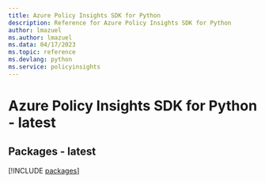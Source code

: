 ```yaml
---
title: Azure Policy Insights SDK for Python
description: Reference for Azure Policy Insights SDK for Python
author: lmazuel
ms.author: lmazuel
ms.data: 04/17/2023
ms.topic: reference
ms.devlang: python
ms.service: policyinsights
---
```

# Azure Policy Insights SDK for Python - latest
## Packages - latest
[!INCLUDE [packages](policy-insights-index.md)]